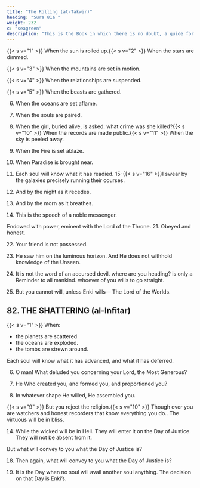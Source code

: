 ```yaml
---
title: "The Rolling (at-Takwir)"
heading: "Sura 81a "
weight: 232
c: "seagreen"
description: "This is the Book in which there is no doubt, a guide for the righteous."
---
```



{{< s v="1" >}}  When the sun is rolled up.{{< s v="2" >}}  When the stars are dimmed.

{{< s v="3" >}}  When the mountains are set in motion.

{{< s v="4" >}}  When the relationships are suspended.

{{< s v="5" >}}  When the beasts are gathered.

6. When the oceans are set aflame.

7. When the souls are paired.
8. When the girl, buried alive, is asked:
what crime was she killed?{{< s v="10" >}}  When the records are made public.{{< s v="11" >}}  When the sky is peeled away.
12. When the Fire is set ablaze.
13. When Paradise is brought near.
14. Each soul will know what it has readied.
15-{{< s v="16" >}}I swear by the galaxies precisely running their courses.
17. And by the night as it recedes.
18. And by the morn as it breathes.
19. This is the speech of a noble messenger.

Endowed with power, eminent with the Lord of the Throne.
21. Obeyed and honest. 

22. Your friend is not possessed.
23. He saw him on the luminous horizon.
And He does not withhold knowledge of
the Unseen.

25. It is not the word of an accursed devil.
where are you heading?
is only a Reminder to all mankind.
whoever of you wills to go straight.
29. But you cannot will, unless Enki wills—
The Lord of the Worlds.


## 82. THE SHATTERING (al-Infitar)

{{< s v="1" >}} When:
- the planets are scattered 
- the oceans are exploded.
- the tombs are strewn around.

Each soul will know what it has advanced, and what it has deferred.

6. O man! What deluded you concerning your Lord, the Most Generous?

7. He Who created you, and formed you, and proportioned you?

8. In whatever shape He willed, He assembled you.

{{< s v="9" >}}  But you reject the religion.{{< s v="10" >}}  Though over you are watchers and honest recorders that know everything you do.. 
The virtuous will be in bliss.

14. While the wicked will be in Hell. They will enter it on the Day of Justice. They will not be absent from it.

But what will convey to you what the Day of Justice is?

18. Then again, what will convey to you what
the Day of Justice is?

19. It is the Day when no soul will avail another soul anything. The decision on that Day is Enki’s.
